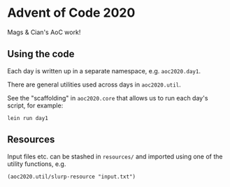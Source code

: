 # Advent of Code 2020

Mags & Cian's AoC work!

## Using the code

Each day is written up in a separate namespace, e.g. `aoc2020.day1`.

There are general utilities used across days in `aoc2020.util`.

See the "scaffolding" in `aoc2020.core` that allows us to run each day's script, for example:

    lein run day1

## Resources

Input files etc. can be stashed in `resources/` and imported using one of the utility functions, e.g.

    (aoc2020.util/slurp-resource "input.txt")
